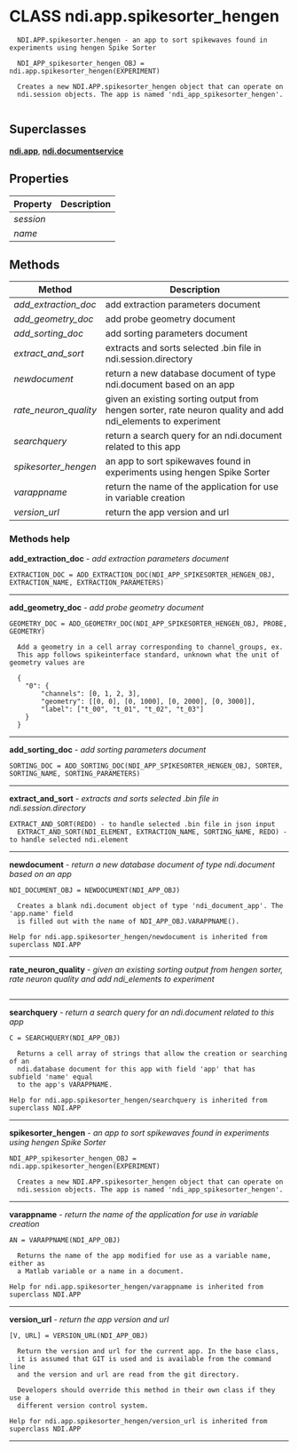 # CLASS ndi.app.spikesorter_hengen

```
  NDI.APP.spikesorter.hengen - an app to sort spikewaves found in experiments using hengen Spike Sorter
 
  NDI_APP_spikesorter_hengen_OBJ = ndi.app.spikesorter_hengen(EXPERIMENT)
 
  Creates a new NDI.APP.spikesorter_hengen object that can operate on
  ndi.session objects. The app is named 'ndi_app_spikesorter_hengen'.


```
## Superclasses
**[ndi.app](../app.m.md)**, **[ndi.documentservice](../documentservice.m.md)**

## Properties

| Property | Description |
| --- | --- |
| *session* |  |
| *name* |  |


## Methods 

| Method | Description |
| --- | --- |
| *add_extraction_doc* | add extraction parameters document |
| *add_geometry_doc* | add probe geometry document |
| *add_sorting_doc* | add sorting parameters document |
| *extract_and_sort* | extracts and sorts selected .bin file in ndi.session.directory |
| *newdocument* | return a new database document of type ndi.document based on an app |
| *rate_neuron_quality* | given an existing sorting output from hengen sorter, rate neuron quality and add ndi_elements to experiment |
| *searchquery* | return a search query for an ndi.document related to this app |
| *spikesorter_hengen* | an app to sort spikewaves found in experiments using hengen Spike Sorter |
| *varappname* | return the name of the application for use in variable creation |
| *version_url* | return the app version and url |


### Methods help 

**add_extraction_doc** - *add extraction parameters document*

```
EXTRACTION_DOC = ADD_EXTRACTION_DOC(NDI_APP_SPIKESORTER_HENGEN_OBJ, EXTRACTION_NAME, EXTRACTION_PARAMETERS)
```

---

**add_geometry_doc** - *add probe geometry document*

```
GEOMETRY_DOC = ADD_GEOMETRY_DOC(NDI_APP_SPIKESORTER_HENGEN_OBJ, PROBE, GEOMETRY)
 
  Add a geometry in a cell array corresponding to channel_groups, ex.
  This app follows spikeinterface standard, unknown what the unit of geometry values are
  
  {
  	"0": {
  		"channels": [0, 1, 2, 3],
  		"geometry": [[0, 0], [0, 1000], [0, 2000], [0, 3000]],
  		"label": ["t_00", "t_01", "t_02", "t_03"]
  	}
  }
```

---

**add_sorting_doc** - *add sorting parameters document*

```
SORTING_DOC = ADD_SORTING_DOC(NDI_APP_SPIKESORTER_HENGEN_OBJ, SORTER, SORTING_NAME, SORTING_PARAMETERS)
```

---

**extract_and_sort** - *extracts and sorts selected .bin file in ndi.session.directory*

```
EXTRACT_AND_SORT(REDO) - to handle selected .bin file in json input
  EXTRACT_AND_SORT(NDI_ELEMENT, EXTRACTION_NAME, SORTING_NAME, REDO) - to handle selected ndi.element
```

---

**newdocument** - *return a new database document of type ndi.document based on an app*

```
NDI_DOCUMENT_OBJ = NEWDOCUMENT(NDI_APP_OBJ)
 
  Creates a blank ndi.document object of type 'ndi_document_app'. The 'app.name' field
  is filled out with the name of NDI_APP_OBJ.VARAPPNAME().

Help for ndi.app.spikesorter_hengen/newdocument is inherited from superclass NDI.APP
```

---

**rate_neuron_quality** - *given an existing sorting output from hengen sorter, rate neuron quality and add ndi_elements to experiment*

```

```

---

**searchquery** - *return a search query for an ndi.document related to this app*

```
C = SEARCHQUERY(NDI_APP_OBJ)
 
  Returns a cell array of strings that allow the creation or searching of an
  ndi.database document for this app with field 'app' that has subfield 'name' equal
  to the app's VARAPPNAME.

Help for ndi.app.spikesorter_hengen/searchquery is inherited from superclass NDI.APP
```

---

**spikesorter_hengen** - *an app to sort spikewaves found in experiments using hengen Spike Sorter*

```
NDI_APP_spikesorter_hengen_OBJ = ndi.app.spikesorter_hengen(EXPERIMENT)
 
  Creates a new NDI.APP.spikesorter_hengen object that can operate on
  ndi.session objects. The app is named 'ndi_app_spikesorter_hengen'.
```

---

**varappname** - *return the name of the application for use in variable creation*

```
AN = VARAPPNAME(NDI_APP_OBJ)
 
  Returns the name of the app modified for use as a variable name, either as
  a Matlab variable or a name in a document.

Help for ndi.app.spikesorter_hengen/varappname is inherited from superclass NDI.APP
```

---

**version_url** - *return the app version and url*

```
[V, URL] = VERSION_URL(NDI_APP_OBJ)
 
  Return the version and url for the current app. In the base class,
  it is assumed that GIT is used and is available from the command line
  and the version and url are read from the git directory.
 
  Developers should override this method in their own class if they use a 
  different version control system.

Help for ndi.app.spikesorter_hengen/version_url is inherited from superclass NDI.APP
```

---

